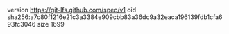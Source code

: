 version https://git-lfs.github.com/spec/v1
oid sha256:a7c80f1216e21c3a3384e909cbb83a36dc9a32eaca196139fdb1cfa693fc3046
size 1699
